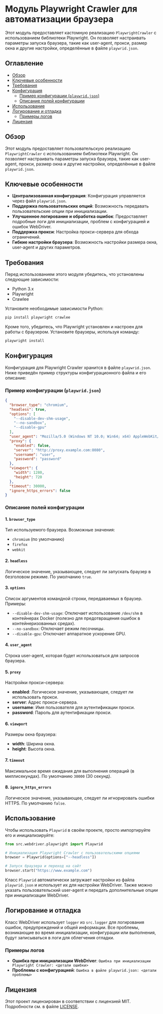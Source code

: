 # Модуль Playwright Crawler для автоматизации браузера

Этот модуль предоставляет кастомную реализацию `PlaywrightCrawler` с использованием библиотеки Playwright. Он позволяет настраивать параметры запуска браузера, такие как user-agent, прокси, размер окна и другие настройки, определённые в файле `playwrid.json`.

## Оглавление

-   [Обзор](#обзор)
-   [Ключевые особенности](#ключевые-особенности)
-   [Требования](#требования)
-   [Конфигурация](#конфигурация)
    -   [Пример конфигурации (`playwrid.json`)](#пример-конфигурации-playwridjson)
    -   [Описание полей конфигурации](#описание-полей-конфигурации)
-   [Использование](#использование)
-   [Логирование и отладка](#логирование-и-отладка)
    -   [Примеры логов](#примеры-логов)
-   [Лицензия](#лицензия)

## Обзор

Этот модуль предоставляет пользовательскую реализацию `PlaywrightCrawler` с использованием библиотеки Playwright. Он позволяет настраивать параметры запуска браузера, такие как user-agent, прокси, размер окна и другие настройки, определённые в файле `playwrid.json`.

## Ключевые особенности

-   **Централизованная конфигурация**: Конфигурация управляется через файл `playwrid.json`.
-   **Поддержка пользовательских опций**: Возможность передавать пользовательские опции при инициализации.
-   **Улучшенное логирование и обработка ошибок**: Предоставляет подробные логи для инициализации, проблем с конфигурацией и ошибок WebDriver.
-   **Поддержка прокси**: Настройка прокси-сервера для обхода ограничений.
-   **Гибкие настройки браузера**: Возможность настройки размера окна, user-agent и других параметров.

## Требования

Перед использованием этого модуля убедитесь, что установлены следующие зависимости:

-   Python 3.x
-   Playwright
-   Crawlee

Установите необходимые зависимости Python:

```bash
pip install playwright crawlee
```

Кроме того, убедитесь, что Playwright установлен и настроен для работы с браузером. Установите браузеры, используя команду:

```bash
playwright install
```

## Конфигурация

Конфигурация для Playwright Crawler хранится в файле `playwrid.json`. Ниже приведён пример структуры конфигурационного файла и его описание:

### Пример конфигурации (`playwrid.json`)

```json
{
  "browser_type": "chromium",
  "headless": true,
  "options": [
    "--disable-dev-shm-usage",
    "--no-sandbox",
    "--disable-gpu"
  ],
  "user_agent": "Mozilla/5.0 (Windows NT 10.0; Win64; x64) AppleWebKit/537.36 (KHTML, like Gecko) Chrome/96.0.4664.110 Safari/537.36",
  "proxy": {
    "enabled": false,
    "server": "http://proxy.example.com:8080",
    "username": "user",
    "password": "password"
  },
  "viewport": {
    "width": 1280,
    "height": 720
  },
  "timeout": 30000,
  "ignore_https_errors": false
}
```

### Описание полей конфигурации

#### 1. `browser_type`

Тип используемого браузера. Возможные значения:

-   `chromium` (по умолчанию)
-   `firefox`
-   `webkit`

#### 2. `headless`

Логическое значение, указывающее, следует ли запускать браузер в безголовом режиме. По умолчанию `true`.

#### 3. `options`

Список аргументов командной строки, передаваемых в браузер. Примеры:

-   `--disable-dev-shm-usage`: Отключает использование `/dev/shm` в контейнерах Docker (полезно для предотвращения ошибок в контейнеризованных средах).
-   `--no-sandbox`: Отключает режим песочницы.
-   `--disable-gpu`: Отключает аппаратное ускорение GPU.

#### 4. `user_agent`

Строка user-agent, которая будет использоваться для запросов браузера.

#### 5. `proxy`

Настройки прокси-сервера:

-   **enabled**: Логическое значение, указывающее, следует ли использовать прокси.
-   **server**: Адрес прокси-сервера.
-   **username**: Имя пользователя для аутентификации прокси.
-   **password**: Пароль для аутентификации прокси.

#### 6. `viewport`

Размеры окна браузера:

-   **width**: Ширина окна.
-   **height**: Высота окна.

#### 7. `timeout`

Максимальное время ожидания для выполнения операций (в миллисекундах). По умолчанию `30000` (30 секунд).

#### 8. `ignore_https_errors`

Логическое значение, указывающее, следует ли игнорировать ошибки HTTPS. По умолчанию `false`.

## Использование

Чтобы использовать `Playwrid` в своём проекте, просто импортируйте его и инициализируйте:

```python
from src.webdriver.playwright import Playwrid

# Инициализация Playwright Crawler с пользовательскими опциями
browser = Playwrid(options=["--headless"])

# Запуск браузера и переход на сайт
browser.start("https://www.example.com")
```

Класс `Playwrid` автоматически загружает настройки из файла `playwrid.json` и использует их для настройки WebDriver. Также можно указать пользовательский user-agent и передать дополнительные опции при инициализации WebDriver.

## Логирование и отладка

Класс WebDriver использует `logger` из `src.logger` для логирования ошибок, предупреждений и общей информации. Все проблемы, возникающие во время инициализации, конфигурации или выполнения, будут записываться в логи для облегчения отладки.

### Примеры логов

-   **Ошибка при инициализации WebDriver**: `Ошибка при инициализации Playwright Crawler: <детали ошибки>`
-   **Проблемы с конфигурацией**: `Ошибка в файле playwrid.json: <детали проблемы>`

## Лицензия

Этот проект лицензирован в соответствии с лицензией MIT. Подробности см. в файле [LICENSE](../../LICENSE).